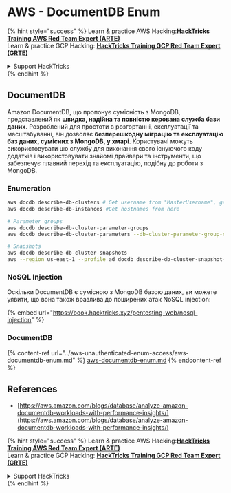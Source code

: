 # AWS - DocumentDB Enum

{% hint style="success" %}
Learn & practice AWS Hacking:<img src="../../../.gitbook/assets/image (1) (1) (1) (1).png" alt="" data-size="line">[**HackTricks Training AWS Red Team Expert (ARTE)**](https://training.hacktricks.xyz/courses/arte)<img src="../../../.gitbook/assets/image (1) (1) (1) (1).png" alt="" data-size="line">\
Learn & practice GCP Hacking: <img src="../../../.gitbook/assets/image (2) (1).png" alt="" data-size="line">[**HackTricks Training GCP Red Team Expert (GRTE)**<img src="../../../.gitbook/assets/image (2) (1).png" alt="" data-size="line">](https://training.hacktricks.xyz/courses/grte)

<details>

<summary>Support HackTricks</summary>

* Check the [**subscription plans**](https://github.com/sponsors/carlospolop)!
* **Join the** 💬 [**Discord group**](https://discord.gg/hRep4RUj7f) or the [**telegram group**](https://t.me/peass) or **follow** us on **Twitter** 🐦 [**@hacktricks\_live**](https://twitter.com/hacktricks_live)**.**
* **Share hacking tricks by submitting PRs to the** [**HackTricks**](https://github.com/carlospolop/hacktricks) and [**HackTricks Cloud**](https://github.com/carlospolop/hacktricks-cloud) github repos.

</details>
{% endhint %}

## DocumentDB

Amazon DocumentDB, що пропонує сумісність з MongoDB, представлений як **швидка, надійна та повністю керована служба бази даних**. Розроблений для простоти в розгортанні, експлуатації та масштабуванні, він дозволяє **безперешкодну міграцію та експлуатацію баз даних, сумісних з MongoDB, у хмарі**. Користувачі можуть використовувати цю службу для виконання свого існуючого коду додатків і використовувати знайомі драйвери та інструменти, що забезпечує плавний перехід та експлуатацію, подібну до роботи з MongoDB.

### Enumeration
```bash
aws docdb describe-db-clusters # Get username from "MasterUsername", get also the endpoint from "Endpoint"
aws docdb describe-db-instances #Get hostnames from here

# Parameter groups
aws docdb describe-db-cluster-parameter-groups
aws docdb describe-db-cluster-parameters --db-cluster-parameter-group-name <param_group_name>

# Snapshots
aws docdb describe-db-cluster-snapshots
aws --region us-east-1 --profile ad docdb describe-db-cluster-snapshot-attributes --db-cluster-snapshot-identifier <snap_id>
```
### NoSQL Injection

Оскільки DocumentDB є сумісною з MongoDB базою даних, ви можете уявити, що вона також вразлива до поширених атак NoSQL injection:

{% embed url="https://book.hacktricks.xyz/pentesting-web/nosql-injection" %}

### DocumentDB

{% content-ref url="../aws-unauthenticated-enum-access/aws-documentdb-enum.md" %}
[aws-documentdb-enum.md](../aws-unauthenticated-enum-access/aws-documentdb-enum.md)
{% endcontent-ref %}

## References

* [https://aws.amazon.com/blogs/database/analyze-amazon-documentdb-workloads-with-performance-insights/](https://aws.amazon.com/blogs/database/analyze-amazon-documentdb-workloads-with-performance-insights/)

{% hint style="success" %}
Learn & practice AWS Hacking:<img src="../../../.gitbook/assets/image (1) (1) (1) (1).png" alt="" data-size="line">[**HackTricks Training AWS Red Team Expert (ARTE)**](https://training.hacktricks.xyz/courses/arte)<img src="../../../.gitbook/assets/image (1) (1) (1) (1).png" alt="" data-size="line">\
Learn & practice GCP Hacking: <img src="../../../.gitbook/assets/image (2) (1).png" alt="" data-size="line">[**HackTricks Training GCP Red Team Expert (GRTE)**<img src="../../../.gitbook/assets/image (2) (1).png" alt="" data-size="line">](https://training.hacktricks.xyz/courses/grte)

<details>

<summary>Support HackTricks</summary>

* Check the [**subscription plans**](https://github.com/sponsors/carlospolop)!
* **Join the** 💬 [**Discord group**](https://discord.gg/hRep4RUj7f) or the [**telegram group**](https://t.me/peass) or **follow** us on **Twitter** 🐦 [**@hacktricks\_live**](https://twitter.com/hacktricks_live)**.**
* **Share hacking tricks by submitting PRs to the** [**HackTricks**](https://github.com/carlospolop/hacktricks) and [**HackTricks Cloud**](https://github.com/carlospolop/hacktricks-cloud) github repos.

</details>
{% endhint %}
